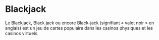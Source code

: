 # Blackjack
Le Blackjack, Black jack ou encore Black-jack (signifiant « valet noir » en anglais) est un jeu de cartes populaire dans les casinos physiques et les casinos virtuels. 
